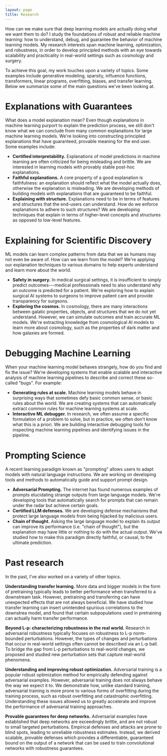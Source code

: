 ```yaml
---
layout: page
title: Research
---
```


How can we make sure that deep learning models are actually doing what we want them to do? I study  the foundations of robust and reliable machine learning: how to understand, debug, and guarantee the behavior of machine learning models. My research interests span machine learning, optimization, and robustness, in order to develop principled methods with an eye towards scalability and practicality in real-world settings such as cosmology and surgery. 

To achieve this goal, my work touches upon a variety of topics. Some examples include generative modeling, sparsity, influence functions, transformers, linear programs, overfitting, biases, and transfer learning. Below we summarize some of the main questions we've been looking at. 

# Explanations with Guarantees
What does a model explanation mean? Even though explanations in machine learning purport to explain the prediction process, we still don't know what we can conclude from many common explanations for large machine learning models. We're looking into constructing principled explanations that have guaranteed, provable meaning for the end user. Some examples include: 
+ **Certified interpretability.** Explanations of model predictions in machine learning are often criticized for being misleading and brittle. We are interested in learning models with provably stable post-hoc explanations.
+ **Faithful explanations.** A core property of a good explanation is faithfulness: an explanation should reflect what the model actually does, otherwise the explanation is misleading. We are developing methods of building models with explanations that are guaranteed to be faithful. 
+ **Explaining with structure.** Explanations need to be in terms of features and structures that the end-users can understand. How do we enforce explanations to adhere to such structures? We are developing techniques that explain in terms of higher-level concepts and structures as opposed to low-level features. 

# Explaining for Scientific Discovery
ML models can learn complex patterns from data that we as humans may not even be aware of. How can we learn from the model? We're applying our explanation techniques to various domains to help experts understand and learn more about the world. 
+ **Safety in surgery.** In medical surgical settings, it is insufficient to simply predict outcomes---medical professionals need to also understand why an outcome is predicted for a patient. We're exploring how to explain surgical AI systems to surgeons to improve patient care and provide transparency for surgeons.
+ **Exploring the cosmos.** In cosmology, there are many interactions between galatic properties, objects, and structures that we do not yet understand. However, we can simulate outcomes and train accurate ML models. We're extracting knowledge from cosmological AI models to learn more about cosmology, such as the properties of dark matter and how galaxies are formed. 

# Debugging Machine Learning
When your machine learning model behaves strangely, how do you find and fix the issue? We're developing systems that enable scalable and interactive analysis of machine learning pipelines to describe and correct these so-called "bugs". For example: 
+ **Generating rules at scale.** Machine learning models behave in surprising ways that sometimes defy basic common sense, or basic rules about the world. We are creating systems that can automatically extract common rules for machine learning systems at scale.
+ **Interactive ML debugger.** In research, we often assume a specific formulation of a problem to solve, but in practice, we often don't know what this is a priori. We are building interactive debugging tools for inspecting machine learning pipelines and identifying issues in the pipeline.

# Prompting Science
A recent learning paradigm known as "prompting" allows users to adapt models with natural language instructions. We are working on developing tools and methods to automatically guide and support prompt design. 
+ **Adversarial Prompting.** The internet has found numerous examples of prompts elucidating strange outputs from large language models. We're developing tools that automatically search for prompts that can remain under the radar but achieve certain goals. 
+ **Certified LLM defenses.** We are developing defense mechanisms that protect large language models from being hijacked by malicious users. 
+ **Chain of thought.** Asking the large language model to explain its output can improve its performance (i.e. "chain of thought"), but the explanation may have little or nothing to do with the actual output. We've studied how to make this paradigm directly faithful, or causal, to the ultimate prediction. 

# Past research
In the past, I've also worked on a variety of other topics. 

**Understanding transfer learning.** More data and bigger models in the form of pretraining typically leads to better performance when transferred to a downstream task. However, pretraining and transferring can have unexpected effects that are not always beneficial. We have studied how transfer learning can insert unintended spurious correlations to the downstrea model, and found that certain subpopulations used in pretraining can actually harm transfer performance. 

**Beyond L-p: characterizing robustness in the real world.** Research in adversarial robustness typically focuses on robustness to L-p norm-bounded perturbations. However, the types of changes and perturbations that occur in real-world settings often cannot be described via an L-p ball. To bridge the gap from L-p perturbations to real-world changes, we proposed and studied new perturbation sets that capture real-world phenomena. 

**Understanding and improving robust optimization.** Adversarial training is a popular robust optimization method for empirically defending against adversarial examples. However, adversarial training does not always behave the way we expect it to. We demonstrate how, unlike standard training, adversarial training is more prone to various forms of overfitting during the training process, such as robust overfitting and catastrophic overfitting. Understanding these issues allowed us to greatly accelerate and improve the performance of adversarial training approaches. 

**Provable guarantees for deep networks.** Adversarial examples have established that deep networks are exceedingly brittle, and are not robust to small targeted perturbations. Empirical defenses and attacks are prone to blind spots, leading to unreliable robustness estimates. Instead, we derived scalable, provable defenses which provides a differentiable, guaranteed bound on the output of a network that can be used to train convolutional networks with robustness guarantees. 
